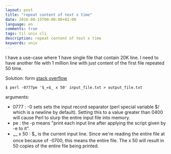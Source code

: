```yaml
---
layout: post
title: "repeat content of text x time"
date: 2016-08-15T00:00:00+02:00
language: en
comments: true
tags: til unix cli
description: repeat content of text x time
keywords: unix 
---
```


I have a use-case where 1 have single file that contain 20K line. I need to have another file with 1 million line with just content of the first file repeated 50 time.

Solution: form [stack overflow](http://askubuntu.com/questions/521465/how-can-i-repeat-the-content-of-a-file-n-times)
```
$ perl -0777pe '$_=$_ x 50' input_file.txt > output_file.txt
```

arguments:


* 0777 : -0 sets sets the input record separator (perl special variable $/ which is a newline by default). Setting this to a value greater than 0400 will cause Perl to slurp the entire input file into memory.
* pe : the -p means "print each input line after applying the script given by -e to it".
* $_=$_ x 50 : $_ is the current input line. Since we're reading the entire file at once because of -0700, this means the entire file. The x 50 will result in 50 copies of the entire file being printed.




